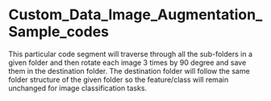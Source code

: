 # Custom_Data_Image_Augmentation_Sample_codes

This particular code segment will traverse through all the sub-folders in a given folder and then rotate each image 3 times by 90 degree and save them in the destination folder. The destination folder will follow the same folder structure of the given folder so the feature/class will remain unchanged for image classification tasks.
